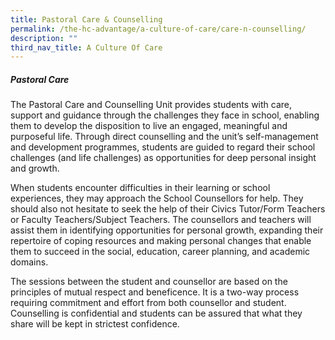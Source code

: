 ```yaml
---
title: Pastoral Care & Counselling
permalink: /the-hc-advantage/a-culture-of-care/care-n-counselling/
description: ""
third_nav_title: A Culture Of Care
---
```

##### Pastoral Care

The Pastoral Care and Counselling Unit provides students with care, support and guidance through the challenges they face in school, enabling them to develop the disposition to live an engaged, meaningful and purposeful life. Through direct counselling and the unit’s self-management and development programmes, students are guided to regard their school challenges (and life challenges) as opportunities for deep personal insight and growth. 

When students encounter difficulties in their learning or school experiences, they may approach the School Counsellors for help. They should also not hesitate to seek the help of their Civics Tutor/Form Teachers or Faculty Teachers/Subject Teachers. The counsellors and teachers will assist them in identifying opportunities for personal growth, expanding their repertoire of coping resources and making personal changes that enable them to succeed in the social, education, career planning, and academic domains. 

The sessions between the student and counsellor are based on the principles of mutual respect and beneficence. It is a two-way process requiring commitment and effort from both counsellor and student. Counselling is confidential and students can be assured that what they share will be kept in strictest confidence.